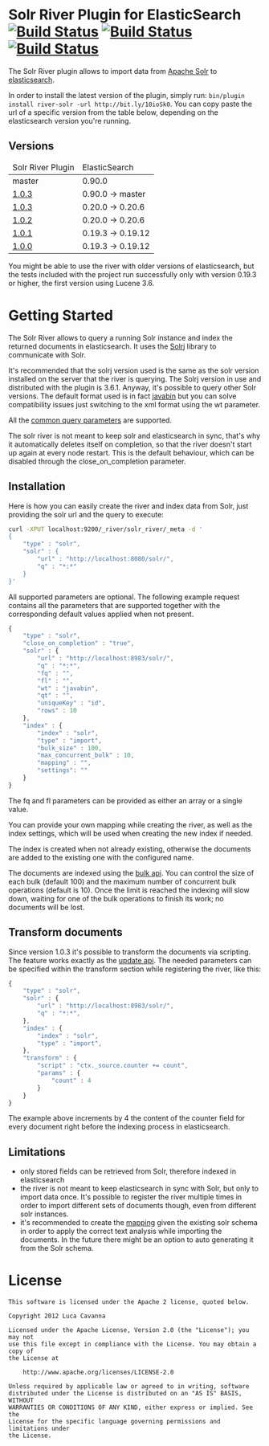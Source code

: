 Solr River Plugin for ElasticSearch [![Build Status](https://buildhive.cloudbees.com/job/javanna/job/elasticsearch-river-solr/badge/icon)](https://buildhive.cloudbees.com/job/javanna/job/elasticsearch-river-solr/) [![Build Status](https://travis-ci.org/javanna/elasticsearch-river-solr.png)](https://travis-ci.org/javanna/elasticsearch-river-solr) [![Build Status](https://drone.io/github.com/javanna/elasticsearch-river-solr/status.png)](https://drone.io/github.com/javanna/elasticsearch-river-solr/latest)
==================================

The Solr River plugin allows to import data from [Apache Solr](http://lucene.apache.org/solr) to [elasticsearch](http://www.elasticsearch.org).

In order to install the latest version of the plugin, simply run: `bin/plugin install river-solr -url http://bit.ly/10ioSk0`.
You can copy paste the url of a specific version from the table below, depending on the elasticsearch version you're running.


Versions
--------

<table>
	<thead>
		<tr>
			<td>Solr River Plugin</td>
			<td>ElasticSearch</td>
		</tr>
	</thead>
	<tbody>
	   <tr>
        	<td>master</td>
            <td>0.90.0</td>
        </tr>
        <tr>
            <td><a href="http://bit.ly/10ioSk0">1.0.3</a></td>
            <td>0.90.0 -> master</td>
        </tr>
	    <tr>
    	    <td><a href="http://bit.ly/12rmrSN">1.0.3</a></td>
    		<td>0.20.0 -> 0.20.6</td>
        </tr>
		<tr>
			<td><a href="http://bit.ly/15cCMIB">1.0.2</a></td>
			<td>0.20.0 -> 0.20.6</td>
		</tr>
		<tr>
            <td><a href="http://bit.ly/Yo61UW">1.0.1</a></td>
            <td>0.19.3 -> 0.19.12</td>
        </tr>
		<tr>
            <td><a href="http://bit.ly/XUl2LZ">1.0.0</a></td>
        	<td>0.19.3 -> 0.19.12</td>
        </tr>
	</tbody>
</table>


You might be able to use the river with older versions of elasticsearch, but the tests included with the project run successfully only with version 0.19.3 or higher, the first version using Lucene 3.6.

Getting Started
===============

The Solr River allows to query a running Solr instance and index the returned documents in elasticsearch.
It uses the [Solrj](http://wiki.apache.org/solr/Solrj) library to communicate with Solr.

It's recommended that the solrj version used is the same as the solr version installed on the server that the river is querying.
The Solrj version in use and distributed with the plugin is 3.6.1. Anyway, it's possible to query other Solr versions.
The default format used is in fact [javabin](http://wiki.apache.org/solr/javabin) but you can solve compatibility issues just switching to the xml format using the wt parameter.

All the [common query parameters](http://wiki.apache.org/solr/CommonQueryParameters) are supported.

The solr river is not meant to keep solr and elasticsearch in sync, that's why it automatically deletes itself on completion, so that the river doesn't start up again at every node restart.
This is the default behaviour, which can be disabled through the close_on_completion parameter.


Installation
------------

Here is how you can easily create the river and index data from Solr, just providing the solr url and the query to execute:

```sh
curl -XPUT localhost:9200/_river/solr_river/_meta -d '
{
    "type" : "solr",
    "solr" : {
        "url" : "http://localhost:8080/solr/",
        "q" : "*:*"
    }
}'
```

All supported parameters are optional. The following example request contains all the parameters that are supported together with the corresponding default values applied when not present.

```javascript
{
    "type" : "solr",
    "close_on_completion" : "true",
    "solr" : {
        "url" : "http://localhost:8983/solr/",
        "q" : "*:*",
        "fq" : "",
        "fl" : "",
        "wt" : "javabin",
        "qt" : "",
        "uniqueKey" : "id",
        "rows" : 10
    },
    "index" : {
        "index" : "solr",
        "type" : "import",
        "bulk_size" : 100,
        "max_concurrent_bulk" : 10,
        "mapping" : "",
        "settings": ""
    }
}
```

The fq and fl parameters can be provided as either an array or a single value.

You can provide your own mapping while creating the river, as well as the index settings, which will be used when creating the new index if needed.

The index is created when not already existing, otherwise the documents are added to the existing one with the configured name.

The documents are indexed using the [bulk api](http://www.elasticsearch.org/guide/reference/java-api/bulk.html).
You can control the size of each bulk (default 100) and the maximum number of concurrent bulk operations (default is 10).
Once the limit is reached the indexing will slow down, waiting for one of the bulk operations to finish its work; no documents will be lost.

Transform documents
------------
Since version 1.0.3 it's possible to transform the documents via scripting. The feature works exactly as the [update api](http://www.elasticsearch.org/guide/reference/api/update.html). The needed parameters can be specified within the transform section while registering the river, like this:

```javascript
{
    "type" : "solr",
    "solr" : {
        "url" : "http://localhost:8983/solr/",
        "q" : "*:*",
    },
    "index" : {
        "index" : "solr",
        "type" : "import",
    },
    "transform" : {
        "script" : "ctx._source.counter += count",
        "params" : {
            "count" : 4
        }
    }
}
```

The example above increments by 4 the content of the counter field for every document right before the indexing process in elasticsearch.

Limitations
------------

* only stored fields can be retrieved from Solr, therefore indexed in elasticsearch
* the river is not meant to keep elasticsearch in sync with Solr, but only to import data once. It's possible to register the river multiple times in order to import different sets of documents though, even from different solr instances.
* it's recommended to create the [mapping](http://www.elasticsearch.org/guide/reference/mapping/index.html) given the existing solr schema in order to apply the correct text analysis while importing the documents. In the future there might be an option to auto generating it from the Solr schema.

License
=======

```
This software is licensed under the Apache 2 license, quoted below.

Copyright 2012 Luca Cavanna

Licensed under the Apache License, Version 2.0 (the "License"); you may not
use this file except in compliance with the License. You may obtain a copy of
the License at

    http://www.apache.org/licenses/LICENSE-2.0

Unless required by applicable law or agreed to in writing, software
distributed under the License is distributed on an "AS IS" BASIS, WITHOUT
WARRANTIES OR CONDITIONS OF ANY KIND, either express or implied. See the
License for the specific language governing permissions and limitations under
the License.
```
